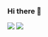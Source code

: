 ### Hi there 👋


<img src="https://github-readme-stats.vincentvbh.vercel.app/api?username=vincentvbh&count_private=true&include_all_commits=true" />

<img src="https://github-readme-stats.vincentvbh.vercel.app/api/top-langs/?username=vincentvbh" />

<!--
**vincentvbh/vincentvbh** is a ✨ _special_ ✨ repository because its `README.md` (this file) appears on your GitHub profile.

Here are some ideas to get you started:

- 🔭 I’m currently working on ...
- 🌱 I’m currently learning ...
- 👯 I’m looking to collaborate on ...
- 🤔 I’m looking for help with ...
- 💬 Ask me about ...
- 📫 How to reach me: ...
- 😄 Pronouns: ...
- ⚡ Fun fact: ...
-->
